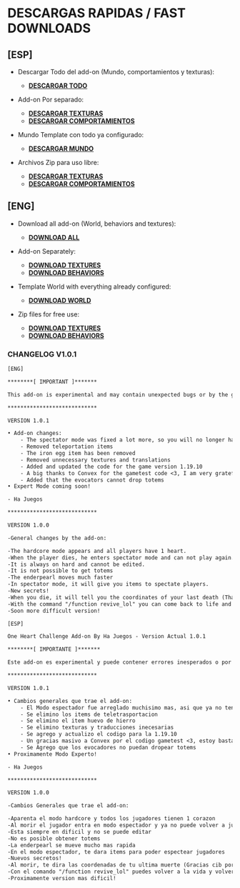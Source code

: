 # DESCARGAS RAPIDAS / FAST DOWNLOADS
## [ESP]

- Descargar Todo del add-on (Mundo, comportamientos y texturas):
	- [**__DESCARGAR TODO__**](https://github.com/HaJuegos/One-Heart-Challenge-Addon/raw/main/descargas-dowloads/All%20files%20in%20one-Todos%20los%20archivos%20en%20uno.mcaddon)

- Add-on Por separado:

	- [**__DESCARGAR TEXTURAS__**](https://github.com/HaJuegos/One-Heart-Challenge-Addon/raw/main/descargas-dowloads/mcaddon-mcpack/Textures-Texturas.mcpack)
	- [**__DESCARGAR COMPORTAMIENTOS__**](https://github.com/HaJuegos/One-Heart-Challenge-Addon/raw/main/descargas-dowloads/mcaddon-mcpack/Behavior-Comportamientos.mcpack)

- Mundo Template con todo ya configurado:

	- [**__DESCARGAR MUNDO__**](https://github.com/HaJuegos/One-Heart-Challenge-Addon/raw/main/descargas-dowloads/world_template/One%20Heart%20Challenge%20World%20Template%20By%20Ha%20Juegos.mctemplate)

- Archivos Zip para uso libre:

	- [**__DESCARGAR TEXTURAS__**](https://github.com/HaJuegos/One-Heart-Challenge-Addon/raw/main/descargas-dowloads/zip/Textures-Texturas.zip)
	- [**__DESCARGAR COMPORTAMIENTOS__**](https://github.com/HaJuegos/One-Heart-Challenge-Addon/raw/main/descargas-dowloads/zip/Behavior-Comportamientos.zip)
	
## [ENG]

- Download all add-on (World, behaviors and textures):
	- [**__DOWNLOAD ALL__**](https://github.com/HaJuegos/One-Heart-Challenge-Addon/raw/main/descargas-dowloads/All%20files%20in%20one-Todos%20los%20archivos%20en%20uno.mcaddon)

- Add-on Separately:

	- [**__DOWNLOAD TEXTURES__**](https://github.com/HaJuegos/One-Heart-Challenge-Addon/raw/main/descargas-dowloads/mcaddon-mcpack/Textures-Texturas.mcpack)
	- [**__DOWNLOAD BEHAVIORS__**](https://github.com/HaJuegos/One-Heart-Challenge-Addon/raw/main/descargas-dowloads/mcaddon-mcpack/Behavior-Comportamientos.mcpack)

- Template World with everything already configured:

	- [**__DOWNLOAD WORLD__**](https://github.com/HaJuegos/One-Heart-Challenge-Addon/raw/main/descargas-dowloads/world_template/One%20Heart%20Challenge%20World%20Template%20By%20Ha%20Juegos.mctemplate)

- Zip files for free use:

	- [**__DOWNLOAD TEXTURES__**](https://github.com/HaJuegos/One-Heart-Challenge-Addon/raw/main/descargas-dowloads/zip/Textures-Texturas.zip)
	- [**__DOWNLOAD BEHAVIORS__**](https://github.com/HaJuegos/One-Heart-Challenge-Addon/raw/main/descargas-dowloads/zip/Behavior-Comportamientos.zip)


### CHANGELOG V1.0.1

```txt
[ENG]

********[ IMPORTANT ]*******

This add-on is experimental and may contain unexpected bugs or by the game itself, if you have any problem to report, enter my discord server and let me know: https://discord.gg/p6a7tqVJxn (Warning!, the server is completely in Spanish, so if you need anything, look for me on the server as Ha Juegos#0123)

****************************

VERSION 1.0.1

• Add-on changes:
	- The spectator mode was fixed a lot more, so you will no longer have problems with this kind of bug. I clarify that it wasn't me who fixed it, this was a vanilla bug of Minecraft Bedrock.
	- Removed teleportation items
	- The iron egg item has been removed
	- Removed unnecessary textures and translations
	- Added and updated the code for the game version 1.19.10
	- A big thanks to Convex for the gametest code <3, I am very grateful fort the helps a lot to put some extra stuff in the add-on, thanks to it the coordinates code was fixed
	- Added that the evocators cannot drop totems
• Expert Mode coming soon!

- Ha Juegos

****************************

VERSION 1.0.0

-General changes by the add-on:

-The hardcore mode appears and all players have 1 heart.
-When the player dies, he enters spectator mode and can not play again.
-It is always on hard and cannot be edited.
-It is not possible to get totems
-The enderpearl moves much faster
-In spectator mode, it will give you items to spectate players.
-New secrets!
-When you die, it will tell you the coordinates of your last death (Thanks cib for the help <3)
-With the command "/function revive_lol" you can come back to life and play in your world again.
-Soon more difficult version!

[ESP]

One Heart Challenge Add-on By Ha Juegos - Version Actual 1.0.1

********[ IMPORTANTE ]*******

Este add-on es experimental y puede contener errores inesperados o por el propio el juego, si tienes algun problema que reportar, entra en mi server de discord y dimelo: https://discord.gg/p6a7tqVJxn

****************************

VERSION 1.0.1

• Cambios generales que trae el add-on:
	- El Modo espectador fue arreglado muchisimo mas, asi que ya no tendras problemas con este tipo de bug. Aclaro que no fui yo el que lo arreglo, este era un bug vanilla de Minecraft Bedrock
	- Se elimino los items de teletrasportacion
	- Se elimino el item huevo de hierro
	- Se elimino texturas y traducciones inecesarias
	- Se agrego y actualizo el codigo para la 1.19.10
	- Un gracias masivo a Convex por el codigo gametest <3, estoy bastante agradecido por esto que ayuda bastante a meter cositas extras en el add-on, gracias a el se arreglo el codigo de las coordenadas 
	- Se Agrego que los evocadores no puedan dropear totems
• Proximamente Modo Experto!

- Ha Juegos

****************************

VERSION 1.0.0

-Cambios Generales que trae el add-on:

-Aparenta el modo hardcore y todos los jugadores tienen 1 corazon
-Al morir el jugador entra en modo espectador y ya no puede volver a jugar
-Esta siempre en dificil y no se puede editar
-No es posible obtener totems
-La enderpearl se mueve mucho mas rapida
-En el modo espectador, te dara items para poder espectear jugadores
-Nuevos secretos!
-Al morir, te dira las coordenadas de tu ultima muerte (Gracias cib por la ayuda <3)
-Con el comando "/function revive_lol" puedes volver a la vida y volver a jugar en tu mundo
-Proximamente version mas dificil!
```
